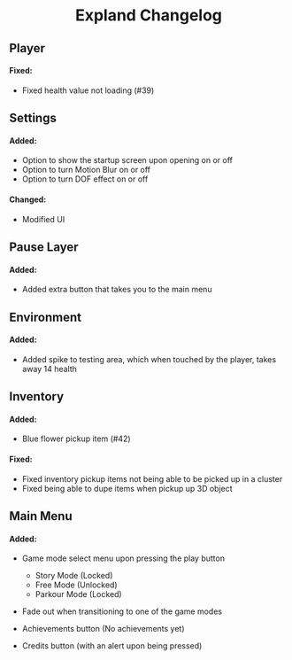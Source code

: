 <h1 align="center">Expland Changelog</h1>

## Player
#### Fixed:
- Fixed health value not loading (#39)
## Settings

#### Added:
- Option to show the startup screen upon opening on or off
- Option to turn Motion Blur on or off
- Option to turn DOF effect on or off
#### Changed:
- Modified UI

## Pause Layer
#### Added:
- Added extra button that takes you to the main menu

## Environment
#### Added:
- Added spike to testing area, which when touched by the player, takes away 14 health

## Inventory

#### Added:
- Blue flower pickup item (#42)
#### Fixed:
- Fixed inventory pickup items not being able to be picked up in a cluster
- Fixed being able to dupe items when pickup up 3D object

## Main Menu
#### Added:
- Game mode select menu upon pressing the play button
	- Story Mode (Locked)
	- Free Mode (Unlocked)
	- Parkour Mode (Locked)

- Fade out when transitioning to one of the game modes
- Achievements button (No achievements yet)
- Credits button (with an alert upon being pressed)
